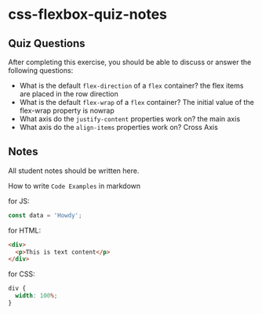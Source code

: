# css-flexbox-quiz-notes

## Quiz Questions

After completing this exercise, you should be able to discuss or answer the following questions:

- What is the default `flex-direction` of a `flex` container?
  the flex items are placed in the row direction
- What is the default `flex-wrap` of a `flex` container?
  The initial value of the flex-wrap property is nowrap
- What axis do the `justify-content` properties work on?
  the main axis
- What axis do the `align-items` properties work on?
  Cross Axis

## Notes

All student notes should be written here.

How to write `Code Examples` in markdown

for JS:

```javascript
const data = 'Howdy';
```

for HTML:

```html
<div>
  <p>This is text content</p>
</div>
```

for CSS:

```css
div {
  width: 100%;
}
```
